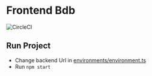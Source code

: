 # Frontend Bdb

![CircleCI](https://circleci.com/gh/andarms/frontend-bdb.svg?style=svg&circle-token=af068d8f055a5838a1c527b1f7b81e8cf00d6f45)

## Run Project

- Change backend Url in [environments/environment.ts](src/environments/environment.ts)
- Run `npm start`

